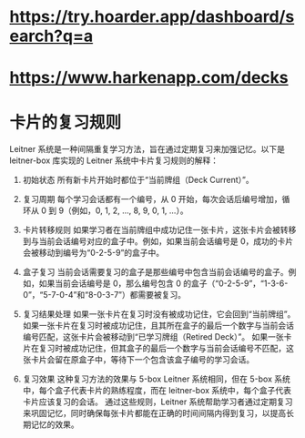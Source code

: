 # https://try.hoarder.app/dashboard/search?q=a

# https://www.harkenapp.com/decks

# 卡片的复习规则

Leitner 系统是一种间隔重复学习方法，旨在通过定期复习来加强记忆。以下是 leitner-box 库实现的 Leitner 系统中卡片复习规则的解释：

1. 初始状态
   所有新卡片开始时都位于“当前牌组（Deck Current）”。

2. 复习周期
   每个学习会话都有一个编号，从 0 开始，每次会话后编号增加，循环从 0 到 9（例如，0, 1, 2, ..., 8, 9, 0, 1, ...）。

3. 卡片转移规则
   如果学习者在当前牌组中成功记住一张卡片，这张卡片会被转移到与当前会话编号对应的盒子中。例如，如果当前会话编号是 0，成功的卡片会被移动到编号为“0-2-5-9”的盒子中。

4. 盒子复习
   当前会话需要复习的盒子是那些编号中包含当前会话编号的盒子。例如，如果当前会话编号是 0，那么编号包含 0 的盒子（“0-2-5-9”，“1-3-6-0”，“5-7-0-4”和“8-0-3-7”）都需要被复习。

5. 复习结果处理
   如果一张卡片在复习时没有被成功记住，它会回到“当前牌组”。
   如果一张卡片在复习时被成功记住，且其所在盒子的最后一个数字与当前会话编号匹配，这张卡片会被移动到“已学习牌组（Retired Deck）”。
   如果一张卡片在复习时被成功记住，但其盒子的最后一个数字与当前会话编号不匹配，这张卡片会留在原盒子中，等待下一个包含该盒子编号的学习会话。

6. 复习效果
   这种复习方法的效果与 5-box Leitner 系统相同，但在 5-box 系统中，每个盒子代表卡片的熟练程度，而在 leitner-box 系统中，每个盒子代表卡片应该复习的会话。
   通过这些规则，Leitner 系统帮助学习者通过定期复习来巩固记忆，同时确保每张卡片都能在正确的时间间隔内得到复习，以提高长期记忆的效果。
